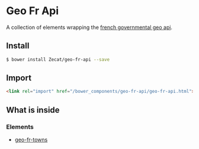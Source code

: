 # Geo Fr Api

A collection of elements wrapping the [french governmental geo api](https://api.gouv.fr/api/api-geo.html).

## Install

```bash
$ bower install Zecat/geo-fr-api --save
```

## Import

```html
<link rel="import" href="/bower_components/geo-fr-api/geo-fr-api.html">
```

## What is inside

### Elements

- [geo-fr-towns](/geo-fr-towns)
